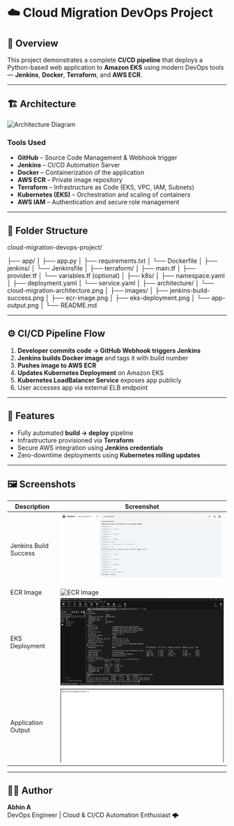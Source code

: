 # ☁️ Cloud Migration DevOps Project

## 🚀 Overview
This project demonstrates a complete **CI/CD pipeline** that deploys a Python-based web application to **Amazon EKS** using modern DevOps tools — **Jenkins**, **Docker**, **Terraform**, and **AWS ECR**.

---

## 🏗️ Architecture

![Architecture Diagram](architecture/cloud-migration-architecture.png)

### Tools Used
- **GitHub** – Source Code Management & Webhook trigger  
- **Jenkins** – CI/CD Automation Server  
- **Docker** – Containerization of the application  
- **AWS ECR** – Private image repository  
- **Terraform** – Infrastructure as Code (EKS, VPC, IAM, Subnets)  
- **Kubernetes (EKS)** – Orchestration and scaling of containers  
- **AWS IAM** – Authentication and secure role management  

---

## 📁 Folder Structure

cloud-migration-devops-project/

├── app/
│ ├── app.py
│ ├── requirements.txt
│ └── Dockerfile
│
├── jenkins/
│ └── Jenkinsfile
│
├── terraform/
│ ├── main.tf
│ ├── provider.tf
│ └── variables.tf (optional)
│
├── k8s/
│ ├── namespace.yaml
│ ├── deployment.yaml
│ └── service.yaml
│
├── architecture/
│ └── cloud-migration-architecture.png
│
├── images/
│ ├── jenkins-build-success.png
│ ├── ecr-image.png
│ ├── eks-deployment.png
│ └── app-output.png
│
└── README.md


---

## ⚙️ CI/CD Pipeline Flow

1. **Developer commits code → GitHub Webhook triggers Jenkins**
2. **Jenkins builds Docker image** and tags it with build number  
3. **Pushes image to AWS ECR**  
4. **Updates Kubernetes Deployment** on Amazon EKS  
5. **Kubernetes LoadBalancer Service** exposes app publicly  
6. User accesses app via external ELB endpoint

---

## 🧠 Features
- Fully automated **build → deploy** pipeline  
- Infrastructure provisioned via **Terraform**  
- Secure AWS integration using **Jenkins credentials**  
- Zero-downtime deployments using **Kubernetes rolling updates**

---

## 🖼️ Screenshots

| Description | Screenshot |
|--------------|-------------|
| Jenkins Build Success | ![Jenkins Build](images/jenkins-build-success.png) |
| ECR Image | ![ECR Image](images/ecr-image.png) |
| EKS Deployment | ![EKS Deployment](images/eks-deployment.png) |
| Application Output | ![App Output](images/app-output.png) |

---

## 👨‍💻 Author
**Abhin A**  
DevOps Engineer | Cloud & CI/CD Automation Enthusiast 🌩️

